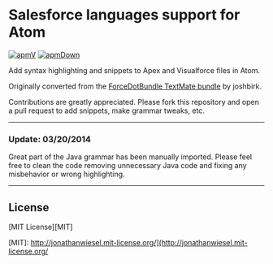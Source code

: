 # Salesforce languages support for Atom

[![apmV]][apmUrl] [![apmDown]][apmUrl] 

Add syntax highlighting and snippets to Apex and Visualforce files in Atom.

Originally converted from the [ForceDotBundle TextMate bundle](https://github.com/joshbirk/ForceDotBundle) by joshbirk.

Contributions are greatly appreciated. Please fork this repository and open a pull request to add snippets, make grammar tweaks, etc.

***

### Update: 03/20/2014
Great part of the Java grammar has been manually imported. Please feel free to clean the code removing unnecessary
Java code and fixing any misbehavior or wrong highlighting.

***

## License 

[MIT License][MIT]

[apmV]: https://img.shields.io/apm/v/language-salesforce.svg
[apmDown]: https://img.shields.io/apm/dm/language-salesforce.svg
[apmUrl]: https://atom.io/packages/language-salesforce
[MIT]: http://jonathanwiesel.mit-license.org/](http://jonathanwiesel.mit-license.org/

